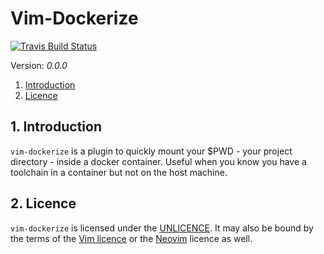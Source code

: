 Vim-Dockerize
=============

[![Travis Build Status](https://travis-ci.org/FalacerSelene/vim-dockerize.svg?branch=master)](https://travis-ci.org/FalacerSelene/vim-dockerize)

Version: *0.0.0*

1. [Introduction](#introduction)
2. [Licence](#licence)

## 1\. Introduction <!-- {{{1 -->
<a name="introduction"></a>

`vim-dockerize` is a plugin to quickly mount your $PWD - your project
directory - inside a docker container. Useful when you know you have
a toolchain in a container but not on the host machine.

## 2\. Licence <!-- {{{1 -->
<a name="licence"></a>

`vim-dockerize` is licensed under the [UNLICENCE][unlicence]. It may also be
bound by the terms of the [Vim licence][vim-lic] or the [Neovim][neovim]
licence as well.

<!-- Links {{{1 -->

[vim]: http://www.vim.org/
[neovim]: http://neovim.io/
[vim-lic]: http://vimdoc.sourceforge.net/htmldoc/uganda.html#license
[unlicence]: http://unlicense.org/

<!--
vim:tw=78:expandtab:
-->

